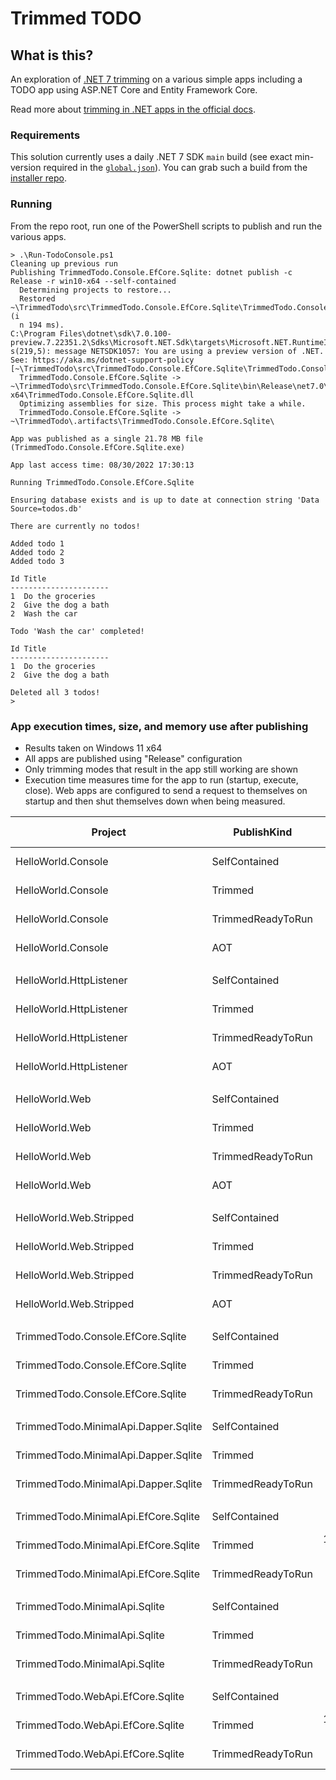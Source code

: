 # Trimmed TODO

## What is this?

An exploration of [.NET 7 trimming](https://docs.microsoft.com/dotnet/core/deploying/trimming/prepare-libraries-for-trimming) on a various simple apps including a TODO app using ASP.NET Core and Entity Framework Core.

Read more about [trimming in .NET apps in the official docs](https://docs.microsoft.com/dotnet/core/deploying/trimming/trimming-options#trimming-framework-library-features).

### Requirements

This solution currently uses a daily .NET 7 SDK `main` build (see exact min-version required in the [`global.json`](global.json)). You can grab such a build from the [installer repo](https://github.com/dotnet/installer).

### Running

From the repo root, run one of the PowerShell scripts to publish and run the various apps.

```terminal
> .\Run-TodoConsole.ps1
Cleaning up previous run
Publishing TrimmedTodo.Console.EfCore.Sqlite: dotnet publish -c Release -r win10-x64 --self-contained
  Determining projects to restore...
  Restored ~\TrimmedTodo\src\TrimmedTodo.Console.EfCore.Sqlite\TrimmedTodo.Console.EfCore.Sqlite.csproj (i
  n 194 ms).
C:\Program Files\dotnet\sdk\7.0.100-preview.7.22351.2\Sdks\Microsoft.NET.Sdk\targets\Microsoft.NET.RuntimeIdentifierInference.target
s(219,5): message NETSDK1057: You are using a preview version of .NET. See: https://aka.ms/dotnet-support-policy [~\TrimmedTodo\src\TrimmedTodo.Console.EfCore.Sqlite\TrimmedTodo.Console.EfCore.Sqlite.csproj]
  TrimmedTodo.Console.EfCore.Sqlite -> ~\TrimmedTodo\src\TrimmedTodo.Console.EfCore.Sqlite\bin\Release\net7.0\win-x64\TrimmedTodo.Console.EfCore.Sqlite.dll
  Optimizing assemblies for size. This process might take a while.
  TrimmedTodo.Console.EfCore.Sqlite -> ~\TrimmedTodo\.artifacts\TrimmedTodo.Console.EfCore.Sqlite\

App was published as a single 21.78 MB file (TrimmedTodo.Console.EfCore.Sqlite.exe)

App last access time: 08/30/2022 17:30:13

Running TrimmedTodo.Console.EfCore.Sqlite

Ensuring database exists and is up to date at connection string 'Data Source=todos.db'

There are currently no todos!

Added todo 1
Added todo 2
Added todo 3

Id Title
----------------------
1  Do the groceries
2  Give the dog a bath
2  Wash the car

Todo 'Wash the car' completed!

Id Title
----------------------
1  Do the groceries
2  Give the dog a bath

Deleted all 3 todos!
>
```

### App execution times, size, and memory use after publishing

- Results taken on Windows 11 x64
- All apps are published using "Release" configuration
- Only trimming modes that result in the app still working are shown
- Execution time measures time for the app to run (startup, execute, close). Web apps are configured to send a request to themselves on startup and then shut themselves down when being measured.

|                              Project |       PublishKind |       Mean |     Error |    StdDev |  App Size | App Memory |
|   ---------------------------------- |------------------ |-----------:|----------:|----------:|----------:|-----------:|
|                   HelloWorld.Console |     SelfContained |   35.71 ms |  34.12 ms |  22.57 ms |  69.45 MB |         NA |
|                   HelloWorld.Console |           Trimmed |   33.97 ms |  17.81 ms |  11.78 ms |  11.05 MB |         NA |
|                   HelloWorld.Console | TrimmedReadyToRun |   26.34 ms |  23.78 ms |  15.73 ms |  14.27 MB |         NA |
|                   HelloWorld.Console |               AOT |   10.17 ms |   6.20 ms |   4.10 ms |   0.97 MB |         NA |
|                                      |                   |            |           |           |           |            |
|              HelloWorld.HttpListener |     SelfContained |  117.83 ms |  55.49 ms |  36.70 ms |  69.46 MB |   32.03 MB |
|              HelloWorld.HttpListener |           Trimmed |  246.86 ms |  23.98 ms |  15.86 ms |  12.96 MB |   25.83 MB |
|              HelloWorld.HttpListener | TrimmedReadyToRun |   82.09 ms |  32.09 ms |  21.23 ms |  20.36 MB |   25.03 MB |
|              HelloWorld.HttpListener |               AOT |   44.23 ms |  16.73 ms |  11.07 ms |   8.72 MB |   13.43 MB |
|                                      |                   |            |           |           |           |            |
|                       HelloWorld.Web |     SelfContained |  233.89 ms | 102.21 ms |  67.61 ms |  94.23 MB |   50.56 MB |
|                       HelloWorld.Web |           Trimmed |  507.58 ms |  40.40 ms |  26.72 ms |  17.28 MB |   40.39 MB |
|                       HelloWorld.Web | TrimmedReadyToRun |  158.79 ms |  59.21 ms |  39.16 ms |  37.93 MB |   43.45 MB |
|                       HelloWorld.Web |               AOT |   72.97 ms |  43.89 ms |  29.03 ms |  21.86 MB |   36.15 MB |
|                                      |                   |            |           |           |           |            |
|              HelloWorld.Web.Stripped |     SelfContained |  173.00 ms |  74.39 ms |  49.21 ms |  94.23 MB |   40.77 MB |
|              HelloWorld.Web.Stripped |           Trimmed |  348.29 ms |  27.74 ms |  18.35 ms |  14.49 MB |   32.32 MB |
|              HelloWorld.Web.Stripped | TrimmedReadyToRun |  118.70 ms |  38.42 ms |  25.41 ms |  25.01 MB |   33.15 MB |
|              HelloWorld.Web.Stripped |               AOT |   51.85 ms |  29.12 ms |  19.26 ms |  12.22 MB |   20.92 MB |
|                                      |                   |            |           |           |           |            |
|    TrimmedTodo.Console.EfCore.Sqlite |     SelfContained |   591.4 ms |  94.40 ms |  62.44 ms |  75.78 MB |         NA |
|    TrimmedTodo.Console.EfCore.Sqlite |           Trimmed |   834.0 ms | 107.61 ms |  71.18 ms |  22.07 MB |         NA |
|    TrimmedTodo.Console.EfCore.Sqlite | TrimmedReadyToRun |   280.3 ms |  98.34 ms |  65.05 ms |  51.86 MB |         NA |
|                                      |                   |            |           |           |           |            |
| TrimmedTodo.MinimalApi.Dapper.Sqlite |     SelfContained |   385.4 ms | 177.86 ms | 117.64 ms | 101.19 MB |   68.15 MB |
| TrimmedTodo.MinimalApi.Dapper.Sqlite |           Trimmed |   935.4 ms |  81.02 ms |  53.59 ms |  32.05 MB |   60.37 MB |
| TrimmedTodo.MinimalApi.Dapper.Sqlite | TrimmedReadyToRun |   286.4 ms | 118.29 ms |  78.24 ms |  69.05 MB |   65.18 MB |
|                                      |                   |            |           |           |           |            |
| TrimmedTodo.MinimalApi.EfCore.Sqlite |     SelfContained |   760.9 ms | 217.75 ms | 144.03 ms | 105.14 MB |   83.41 MB |
| TrimmedTodo.MinimalApi.EfCore.Sqlite |           Trimmed | 1,308.9 ms | 103.56 ms |  68.50 ms |  36.28 MB |   75.46 MB |
| TrimmedTodo.MinimalApi.EfCore.Sqlite | TrimmedReadyToRun |   415.1 ms | 136.38 ms |  90.21 ms |  81.72 MB |   81.32 MB |
|                                      |                   |            |           |           |           |            |
|        TrimmedTodo.MinimalApi.Sqlite |     SelfContained |   370.1 ms | 160.85 ms | 106.39 ms | 101.00 MB |   66.36 MB |
|        TrimmedTodo.MinimalApi.Sqlite |           Trimmed |   829.5 ms |  61.36 ms |  40.59 ms |  31.82 MB |   58.36 MB |
|        TrimmedTodo.MinimalApi.Sqlite | TrimmedReadyToRun |   273.3 ms | 111.96 ms |  74.06 ms |  68.33 MB |   63.04 MB |
|                                      |                   |            |           |           |           |            |
|     TrimmedTodo.WebApi.EfCore.Sqlite |     SelfContained |   728.9 ms | 221.46 ms | 146.48 ms | 105.10 MB |   85.73 MB |
|     TrimmedTodo.WebApi.EfCore.Sqlite |           Trimmed | 1,303.2 ms | 157.14 ms | 103.94 ms |  39.48 MB |   77.83 MB |
|     TrimmedTodo.WebApi.EfCore.Sqlite | TrimmedReadyToRun |   423.3 ms | 138.01 ms |  91.28 ms |  86.26 MB |   84.92 MB |

